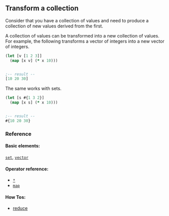 <!---
  This markdown file was generated. Do not edit.
  -->

## Transform a collection

Consider that you have a collection of values and need to produce a collection of new values derived from the first.

A collection of values can be transformed into a new collection of values. For example, the following transforms a vector of integers into a new vector of integers.

```clojure
(let [v [1 2 3]]
  (map [x v] (* x 10)))


;-- result --
[10 20 30]
```

The same works with sets.

```clojure
(let [s #{1 3 2}]
  (map [x s] (* x 10)))


;-- result --
#{10 20 30}
```

### Reference

#### Basic elements:

[`set`](../halite_basic-syntax-reference.md#set), [`vector`](../halite_basic-syntax-reference.md#vector)

#### Operator reference:

* [`*`](halite_full-reference.md#_S)
* [`map`](halite_full-reference.md#map)


#### How Tos:

* [reduce](../how-to/halite_reduce.md)


